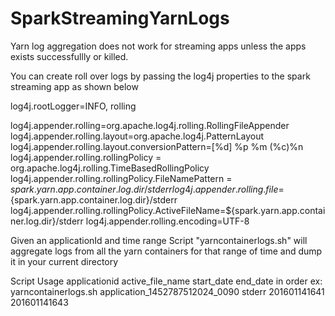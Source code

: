 # SparkStreamingYarnLogs
Yarn log aggregation does not work for streaming apps unless the apps exists successfullly or killed.

You can create roll over logs by passing the log4j properties to the spark streaming app as shown below

log4j.rootLogger=INFO, rolling

log4j.appender.rolling=org.apache.log4j.rolling.RollingFileAppender
log4j.appender.rolling.layout=org.apache.log4j.PatternLayout
log4j.appender.rolling.layout.conversionPattern=[%d] %p %m (%c)%n
log4j.appender.rolling.rollingPolicy = org.apache.log4j.rolling.TimeBasedRollingPolicy
log4j.appender.rolling.rollingPolicy.FileNamePattern = ${spark.yarn.app.container.log.dir}/stderr%d{yyyyMMddHHmm}
log4j.appender.rolling.file=${spark.yarn.app.container.log.dir}/stderr
log4j.appender.rolling.rollingPolicy.ActiveFileName=${spark.yarn.app.container.log.dir}/stderr
log4j.appender.rolling.encoding=UTF-8

Given an applicationId and time range Script "yarncontainerlogs.sh" will aggregate logs from all the yarn containers for that
range of time and dump it in your current directory

Script Usage
applicationid active_file_name start_date end_date in order
ex:
yarncontainerlogs.sh application_1452787512024_0090 stderr 201601141641 201601141643
